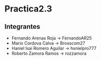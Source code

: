 # Practica2.3

## Integrantes

- Fernando Arenas Roja -> FernandoAR25
- Mario Cordova Calva -> Brosscom27
- Haniel Isai Romero Aguilar -> hxnielpro777
- Roberto Zamora Ramos -> rozzamora